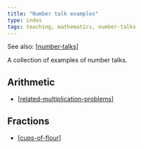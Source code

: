 ```yaml
---
title: "Number talk examples"
type: index
tags: teaching, mathematics, number-talks
---
```


See also: [[number-talks]]

A collection of examples of number talks.

## Arithmetic

- [[related-multiplication-problems]]


## Fractions

- [[cups-of-flour]]

[//begin]: # "Autogenerated link references for markdown compatibility"
[number-talks]: ../number-talks "Number talks"
[related-multiplication-problems]: ../number-talks/related-multiplication-problems "related-multiplication-problems"
[cups-of-flour]: ../number-talks/cups-of-flour "Number talk - Cups of flour"
[//end]: # "Autogenerated link references"